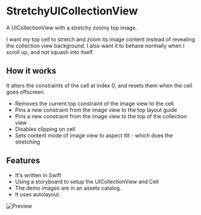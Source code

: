 # StretchyUICollectionView

A UICollectionView with a stretchy zoomy top image. 

I want my top cell to stretch and zoom its image content instead of revealing the collection view background. I also want it to behave normally when I scroll up, and not squash into itself.

## How it works

It alters the constraints of the cell at index 0, and resets them when the cell goes offscreen.

* Removes the current top constraint of the image view to the cell
* Pins a new constraint from the image view to the top layout guide
* Pins a new constraint from the image view to the top of the collection view
* Disables clipping on cell
* Sets content mode of image view to aspect fill - which does the stretching

## Features

* It's written in Swift 
* Using a storyboard to setup the UICollectionView and Cell 
* The demo images are in an assets catalog.
* It uses autolayout.

![Preview](https://raw.github.com/devedup/StretchyUICollectionView/master/StretchyGif.gif)
